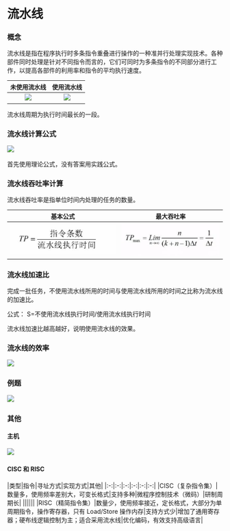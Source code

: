 # 流水线


### 概念

流水线是指在程序执行时多条指令重叠进行操作的一种准并行处理实现技术。各种部件同时处理是针对不同指令而言的，它们可同时为多条指令的不同部分进行工作，以提高各部件的利用率和指令的平均执行速度。

|未使用流水线|使用流水线|
|:-:|:-:|
|![](images/未使用。png)|![](images/使用。png)|

流水线周期为执行时间最长的一段。

### 流水线计算公式
![](images/公式。png)

首先使用理论公式，没有答案用实践公式。

### 流水线吞吐率计算
流水线吞吐率是指单位时间内处理的任务的数量。

|基本公式|最大吞吐率|
|:-:|:-:|
|![](images/1.png)|![](images/max.png)|

### 流水线加速比
完成一批任务，不使用流水线所用的时间与使用流水线所用的时间之比称为流水线的加速比。

公式： S=不使用流水线执行时间/使用流水线执行时间

流水线加速比越高越好，说明使用流水线的效果。

### 流水线的效率

![](images/效率。png)

### 例题
![](images/例题。png)

### 其他
#### 主机
![](images/主机。png)
#### CISC 和 RISC

|类型|指令|寻址方式|实现方式|其他|
|:-:|:-:|:-:|:-:|:-:|:-:|
|CISC（复杂指令集）|数量多，使用频率差别大，可变长格式|支持多种|微程序控制技术（微码）|研制周期长|
||||||
|RISC（精简指令集）|数量少，使用频率接近，定长格式，大部分为单周期指令，操作寄存器，只有 Load/Store 操作内存|支持方式少|增加了通用寄存器；硬布线逻辑控制为主；适合采用流水线|优化编码，有效支持高级语言|
